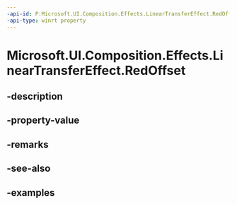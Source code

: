 ```yaml
---
-api-id: P:Microsoft.UI.Composition.Effects.LinearTransferEffect.RedOffset
-api-type: winrt property
---
```


<!-- Property syntax.
public float RedOffset { get;  set; }
-->

# Microsoft.UI.Composition.Effects.LinearTransferEffect.RedOffset

## -description

## -property-value

## -remarks

## -see-also

## -examples

